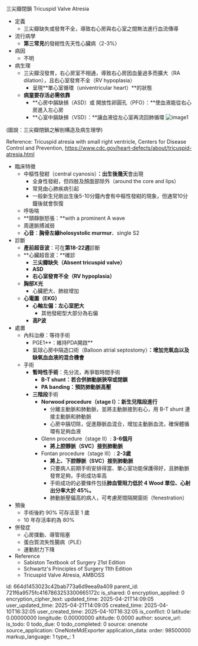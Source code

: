 三尖瓣閉鎖 Tricuspid Valve Atresia

- 定義
  - 三尖瓣缺失或發育不全，導致右心房與右心室之間無法進行血流傳導
- 流行病學
  - **第三常見**的發紺性先天性心臟病（2-3%）
- 病因
  - 不明
- 病生理
  - 三尖瓣沒發育，右心房室不相通，導致右心房因血量過多而擴大（RA dilation），且右心室發育不全（RV hypoplasia）
    - 呈現**單心室循環（univentricular heart）**的狀態
  - **病童要存活必需依靠**
    - **心房中膈缺損（ASD）或 開放性卵圓孔（PFO）：**使血液能從右心房進入左心房
    - **心室中膈缺損（VSD）：**讓血液從左心室再流回肺循環
![image1](:/66adaa02167440628e26934aa75e5b28)

(圖說：三尖瓣閉鎖之解剖構造及病生理學)

Reference: Tricuspid atresia with small right ventricle, Centers for Disease Control and Prevention, <https://www.cdc.gov/heart-defects/about/tricuspid-atresia.html>
- 臨床特徵
  - 中樞性發紺（central cyanosis）**：出生後幾天**會出現
    - 全身性發紺，但四肢及顏面部除外（around the core and lips）
    - 常見由心肺疾病引起
    - 一般新生兒剛出生後5-10分鐘內會有中樞性發紺的現象，但通常10分鐘後就會恢復
  - 呼吸喘
  - **頸靜脈怒張：**with a prominent A wave
  - 周邊脈搏減弱
  - **心音**：**胸骨左緣holosystolic murmur**、single S2
- 診斷
  - **產前超音波**：可在**第18-22週**診斷
  - **心臟超音波：**確診
    - **三尖瓣缺失（Absent tricuspid valve）**
    - **ASD**
    - **右心室發育不全（RV hypoplasia）**
  - **胸部X光**
    - 心臟肥大、肺紋增加
  - **心電圖（EKG）**
    - **心軸左偏：左心室肥大**
      - 其他發紺型大部分為右偏
    - **高P波**
- 處置
  - 內科治療：等待手術
    - PGE1**：維持PDA開啟**
    - 氣球心房中隔造口術（Balloon atrial septostomy）**：增加充氧血以及缺氧血血液的混合機會**
  - 手術
    - **暫時性手術**：先分流，再爭取時間手術
      - **B-T shunt：若合併肺動脈狹窄或閉鎖**
      - **PA banding：預防肺動脈高壓**
    - **三階段**手術
      - **Norwood procedure（stage I）：新生兒階段進行**
        - 分離主動脈和肺動脈，並將主動脈接到右心，用 B-T shunt 連接主動脈和肺動脈
        - 心房中膈切除，促進靜脈血混合，增加主動脈血流，確保體循環有足夠血液
      - Glenn procedure（stage II）: **3-6個月**
        - **將上腔靜脈（SVC）接到肺動脈**
      - Fontan procedure（stage III）: **2-3歲**
        - **將上、下腔靜脈（SVC）接到肺動脈**
        - 只要病人前期手術安排得當、單心室功能保護得好，且肺動脈發育足夠，手術成功率高
        - 手術成功的必要條件包括**肺血管阻力低於 4 Wood 單位、心射出分率大於 45%。**
        - 肺動脈壓偏高的病人，可考慮房間隔開窗術（fenestration）
- 預後
  - 手術後約 90% 可存活至 1 歲
  - 10 年存活率約為 80%
- 併發症
  - 心房撲動、導管阻塞
  - 蛋白質流失性腸病（PLE）
  - 運動耐力下降
- Reference
  - Sabiston Textbook of Surgery 21st Edition
  - Schwartz's Principles of Surgery 11th Edition
  - Tricuspid Valve Atresia, AMBOSS


id: 664d1453023c42bab773a6d9eea9a409
parent_id: 721f6a9575fc4167863253300665172c
is_shared: 0
encryption_applied: 0
encryption_cipher_text: 
updated_time: 2025-04-21T14:09:05
user_updated_time: 2025-04-21T14:09:05
created_time: 2025-04-10T16:32:05
user_created_time: 2025-04-10T16:32:05
is_conflict: 0
latitude: 0.00000000
longitude: 0.00000000
altitude: 0.0000
author: 
source_url: 
is_todo: 0
todo_due: 0
todo_completed: 0
source: onenote
source_application: OneNoteMdExporter
application_data: 
order: 98500000
markup_language: 1
type_: 1